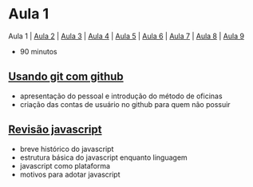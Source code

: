 # Aula 1

Aula 1 | [Aula 2](https://github.com/sombriks/hello-nodejs-v2-aula2) | [Aula 3](https://github.com/sombriks/hello-nodejs-v2-aula3) | [Aula 4](https://github.com/sombriks/hello-nodejs-v2-aula4) | [Aula 5](https://github.com/sombriks/hello-nodejs-v2-aula5) | [Aula 6](https://github.com/sombriks/hello-nodejs-v2-aula6) | [Aula 7](https://github.com/sombriks/hello-nodejs-v2-aula7) | [Aula 8](https://github.com/sombriks/hello-nodejs-v2-aula8) | [Aula 9](https://github.com/sombriks/hello-nodejs-v2-aula9)

- 90 minutos

## [Usando git com github](1.1-git-com-github/README.md)

- apresentação do pessoal e introdução do método de oficinas
- criação das contas de usuário no github para quem não possuir

## [Revisão javascript](1.2-revisao-javascript/README.md)

- breve histórico do javascript
- estrutura básica do javascript enquanto linguagem
- javascript como plataforma
- motivos para adotar javascript

